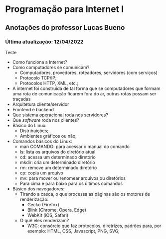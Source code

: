 # Programação para Internet I

## Anotações do professor Lucas Bueno

### Última atualização: 12/04/2022

Teste

- Como funciona a Internet?
- Como computadores se comunicam?
  - Computadores, provedores, roteadores, servidores (com serviços)
  - Protocolo TCP/IP;
  - Protocolos HTTP, XML, etc.;
- A internet foi construída de tal forma que se computadores que formam uma rota de comunicação ficarem fora do ar, outras rotas possam ser traçadas
- Arquitetura cliente/servidor
- Frontend e backend
- Que sistema operacional roda nos servidores?
- Que *software* roda nos clientes?
- Básico do Linux:
  - Distribuições;
  - Ambientes gráficos ou não;
- Comandos básicos do Linux:
  - man COMANDO: para acessar o manual do comando
  - ls: lista os arquivos do diretório atual
  - cd: acessa um determinado diretório
  - mkdir: cria um determinado diretório
  - rm: remove um determinado diretório
  - cp: copia um arquivo
  - mv: para mover ou renomear arquivos ou diretórios
  - Para cima e para baixo para os últimos comandos
- Básico dos navegadores:
  - Tirando a casca, o que processa as páginas são os motores de renderização:
    - Gecko (Firefox)
    - Blink (Chrome, Opera, Edge)
    - WebKit (iOS, Safari)
  - O quê eles renderizam?
    - W3C: consórcio que faz protocolos, diretrizes, padrões para, por exemplo: HTML, CSS, Javascript, PNG, SVG;

